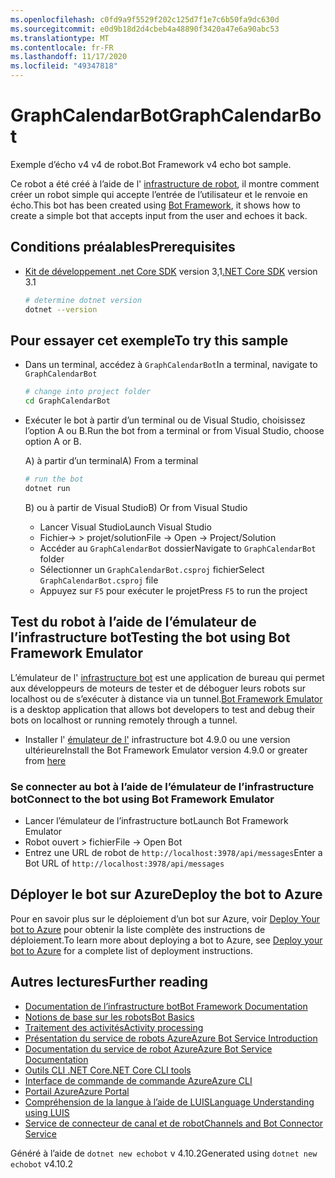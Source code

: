```yaml
---
ms.openlocfilehash: c0fd9a9f5529f202c125d7f1e7c6b50fa9dc630d
ms.sourcegitcommit: e0d9b18d2d4cbeb4a48890f3420a47e6a90abc53
ms.translationtype: MT
ms.contentlocale: fr-FR
ms.lasthandoff: 11/17/2020
ms.locfileid: "49347818"
---
```

# <a name="graphcalendarbot"></a><span data-ttu-id="1b429-101">GraphCalendarBot</span><span class="sxs-lookup"><span data-stu-id="1b429-101">GraphCalendarBot</span></span>

<span data-ttu-id="1b429-102">Exemple d’écho v4 v4 de robot.</span><span class="sxs-lookup"><span data-stu-id="1b429-102">Bot Framework v4 echo bot sample.</span></span>

<span data-ttu-id="1b429-103">Ce robot a été créé à l’aide de l' [infrastructure de robot](https://dev.botframework.com), il montre comment créer un robot simple qui accepte l’entrée de l’utilisateur et le renvoie en écho.</span><span class="sxs-lookup"><span data-stu-id="1b429-103">This bot has been created using [Bot Framework](https://dev.botframework.com), it shows how to create a simple bot that accepts input from the user and echoes it back.</span></span>

## <a name="prerequisites"></a><span data-ttu-id="1b429-104">Conditions préalables</span><span class="sxs-lookup"><span data-stu-id="1b429-104">Prerequisites</span></span>

- <span data-ttu-id="1b429-105">[Kit de développement .net Core SDK](https://dotnet.microsoft.com/download) version 3,1</span><span class="sxs-lookup"><span data-stu-id="1b429-105">[.NET Core SDK](https://dotnet.microsoft.com/download) version 3.1</span></span>

  ```bash
  # determine dotnet version
  dotnet --version
  ```

## <a name="to-try-this-sample"></a><span data-ttu-id="1b429-106">Pour essayer cet exemple</span><span class="sxs-lookup"><span data-stu-id="1b429-106">To try this sample</span></span>

- <span data-ttu-id="1b429-107">Dans un terminal, accédez à `GraphCalendarBot`</span><span class="sxs-lookup"><span data-stu-id="1b429-107">In a terminal, navigate to `GraphCalendarBot`</span></span>

    ```bash
    # change into project folder
    cd GraphCalendarBot
    ```

- <span data-ttu-id="1b429-108">Exécuter le bot à partir d’un terminal ou de Visual Studio, choisissez l’option A ou B.</span><span class="sxs-lookup"><span data-stu-id="1b429-108">Run the bot from a terminal or from Visual Studio, choose option A or B.</span></span>

  <span data-ttu-id="1b429-109">A) à partir d’un terminal</span><span class="sxs-lookup"><span data-stu-id="1b429-109">A) From a terminal</span></span>

  ```bash
  # run the bot
  dotnet run
  ```

  <span data-ttu-id="1b429-110">B) ou à partir de Visual Studio</span><span class="sxs-lookup"><span data-stu-id="1b429-110">B) Or from Visual Studio</span></span>

  - <span data-ttu-id="1b429-111">Lancer Visual Studio</span><span class="sxs-lookup"><span data-stu-id="1b429-111">Launch Visual Studio</span></span>
  - <span data-ttu-id="1b429-112">Fichier-> > projet/solution</span><span class="sxs-lookup"><span data-stu-id="1b429-112">File -> Open -> Project/Solution</span></span>
  - <span data-ttu-id="1b429-113">Accéder au `GraphCalendarBot` dossier</span><span class="sxs-lookup"><span data-stu-id="1b429-113">Navigate to `GraphCalendarBot` folder</span></span>
  - <span data-ttu-id="1b429-114">Sélectionner un `GraphCalendarBot.csproj` fichier</span><span class="sxs-lookup"><span data-stu-id="1b429-114">Select `GraphCalendarBot.csproj` file</span></span>
  - <span data-ttu-id="1b429-115">Appuyez sur `F5` pour exécuter le projet</span><span class="sxs-lookup"><span data-stu-id="1b429-115">Press `F5` to run the project</span></span>

## <a name="testing-the-bot-using-bot-framework-emulator"></a><span data-ttu-id="1b429-116">Test du robot à l’aide de l’émulateur de l’infrastructure bot</span><span class="sxs-lookup"><span data-stu-id="1b429-116">Testing the bot using Bot Framework Emulator</span></span>

<span data-ttu-id="1b429-117">L’émulateur de l' [infrastructure bot](https://github.com/microsoft/botframework-emulator) est une application de bureau qui permet aux développeurs de moteurs de tester et de déboguer leurs robots sur localhost ou de s’exécuter à distance via un tunnel.</span><span class="sxs-lookup"><span data-stu-id="1b429-117">[Bot Framework Emulator](https://github.com/microsoft/botframework-emulator) is a desktop application that allows bot developers to test and debug their bots on localhost or running remotely through a tunnel.</span></span>

- <span data-ttu-id="1b429-118">Installer l' [émulateur de l'](https://github.com/Microsoft/BotFramework-Emulator/releases) infrastructure bot 4.9.0 ou une version ultérieure</span><span class="sxs-lookup"><span data-stu-id="1b429-118">Install the Bot Framework Emulator version 4.9.0 or greater from [here](https://github.com/Microsoft/BotFramework-Emulator/releases)</span></span>

### <a name="connect-to-the-bot-using-bot-framework-emulator"></a><span data-ttu-id="1b429-119">Se connecter au bot à l’aide de l’émulateur de l’infrastructure bot</span><span class="sxs-lookup"><span data-stu-id="1b429-119">Connect to the bot using Bot Framework Emulator</span></span>

- <span data-ttu-id="1b429-120">Lancer l’émulateur de l’infrastructure bot</span><span class="sxs-lookup"><span data-stu-id="1b429-120">Launch Bot Framework Emulator</span></span>
- <span data-ttu-id="1b429-121">Robot ouvert > fichier</span><span class="sxs-lookup"><span data-stu-id="1b429-121">File -> Open Bot</span></span>
- <span data-ttu-id="1b429-122">Entrez une URL de robot de `http://localhost:3978/api/messages`</span><span class="sxs-lookup"><span data-stu-id="1b429-122">Enter a Bot URL of `http://localhost:3978/api/messages`</span></span>

## <a name="deploy-the-bot-to-azure"></a><span data-ttu-id="1b429-123">Déployer le bot sur Azure</span><span class="sxs-lookup"><span data-stu-id="1b429-123">Deploy the bot to Azure</span></span>

<span data-ttu-id="1b429-124">Pour en savoir plus sur le déploiement d’un bot sur Azure, voir [Deploy Your bot to Azure](https://aka.ms/azuredeployment) pour obtenir la liste complète des instructions de déploiement.</span><span class="sxs-lookup"><span data-stu-id="1b429-124">To learn more about deploying a bot to Azure, see [Deploy your bot to Azure](https://aka.ms/azuredeployment) for a complete list of deployment instructions.</span></span>

## <a name="further-reading"></a><span data-ttu-id="1b429-125">Autres lectures</span><span class="sxs-lookup"><span data-stu-id="1b429-125">Further reading</span></span>

- [<span data-ttu-id="1b429-126">Documentation de l’infrastructure bot</span><span class="sxs-lookup"><span data-stu-id="1b429-126">Bot Framework Documentation</span></span>](https://docs.botframework.com)
- [<span data-ttu-id="1b429-127">Notions de base sur les robots</span><span class="sxs-lookup"><span data-stu-id="1b429-127">Bot Basics</span></span>](https://docs.microsoft.com/azure/bot-service/bot-builder-basics?view=azure-bot-service-4.0)
- [<span data-ttu-id="1b429-128">Traitement des activités</span><span class="sxs-lookup"><span data-stu-id="1b429-128">Activity processing</span></span>](https://docs.microsoft.com/en-us/azure/bot-service/bot-builder-concept-activity-processing?view=azure-bot-service-4.0)
- [<span data-ttu-id="1b429-129">Présentation du service de robots Azure</span><span class="sxs-lookup"><span data-stu-id="1b429-129">Azure Bot Service Introduction</span></span>](https://docs.microsoft.com/azure/bot-service/bot-service-overview-introduction?view=azure-bot-service-4.0)
- [<span data-ttu-id="1b429-130">Documentation du service de robot Azure</span><span class="sxs-lookup"><span data-stu-id="1b429-130">Azure Bot Service Documentation</span></span>](https://docs.microsoft.com/azure/bot-service/?view=azure-bot-service-4.0)
- [<span data-ttu-id="1b429-131">Outils CLI .NET Core</span><span class="sxs-lookup"><span data-stu-id="1b429-131">.NET Core CLI tools</span></span>](https://docs.microsoft.com/en-us/dotnet/core/tools/?tabs=netcore2x)
- [<span data-ttu-id="1b429-132">Interface de commande de commande Azure</span><span class="sxs-lookup"><span data-stu-id="1b429-132">Azure CLI</span></span>](https://docs.microsoft.com/cli/azure/?view=azure-cli-latest)
- [<span data-ttu-id="1b429-133">Portail Azure</span><span class="sxs-lookup"><span data-stu-id="1b429-133">Azure Portal</span></span>](https://portal.azure.com)
- [<span data-ttu-id="1b429-134">Compréhension de la langue à l’aide de LUIS</span><span class="sxs-lookup"><span data-stu-id="1b429-134">Language Understanding using LUIS</span></span>](https://docs.microsoft.com/en-us/azure/cognitive-services/luis/)
- [<span data-ttu-id="1b429-135">Service de connecteur de canal et de robot</span><span class="sxs-lookup"><span data-stu-id="1b429-135">Channels and Bot Connector Service</span></span>](https://docs.microsoft.com/en-us/azure/bot-service/bot-concepts?view=azure-bot-service-4.0)

<span data-ttu-id="1b429-136">Généré à l’aide de `dotnet new echobot` v 4.10.2</span><span class="sxs-lookup"><span data-stu-id="1b429-136">Generated using `dotnet new echobot` v4.10.2</span></span>
